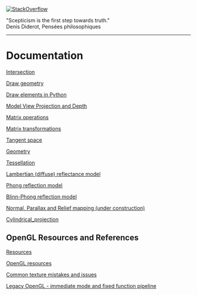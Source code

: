 [![StackOverflow](https://stackexchange.com/users/flair/7322082.png)](https://stackoverflow.com/users/5577765/rabbid76?tab=profile)

"Scepticism is the first step towards truth."  
Denis Diderot, Pensées philosophiques

---

# Documentation

[Intersection](https://github.com/Rabbid76/graphics-snippets/blob/master/documentation/intersection.md)

[Draw geometry](https://github.com/Rabbid76/graphics-snippets/blob/master/documentation/draw_mesh.md)

[Draw elements in Python](https://github.com/Rabbid76/graphics-snippets/blob/master/documentation/draw_elements_python.md)

[Model View Projection and Depth](https://github.com/Rabbid76/graphics-snippets/blob/master/documentation/model_view_projection_depth.md)

[Matrix operations](https://github.com/Rabbid76/graphics-snippets/blob/master/documentation/matrix_operations.md)

[Matrix transformations](https://github.com/Rabbid76/graphics-snippets/blob/master/documentation/model_transformation.md)

[Tangent space](https://github.com/Rabbid76/graphics-snippets/blob/master/documentation/tangent_space.md)

[Geometry](https://github.com/Rabbid76/graphics-snippets/blob/master/documentation/geometry.md)

[Tessellation](https://github.com/Rabbid76/graphics-snippets/blob/master/documentation/tessellation.md)

[Lambertian (diffuse) reflectance model](https://github.com/Rabbid76/graphics-snippets/blob/master/documentation/light_lambertian_diffuse.md)

[Phong reflection model](https://github.com/Rabbid76/graphics-snippets/blob/master/documentation/light_phong.md)

[Blinn-Phong reflection model](https://github.com/Rabbid76/graphics-snippets/blob/master/documentation/light_blinn_phong.md)

[Normal, Parallax and Relief mapping (under construction)](https://github.com/Rabbid76/graphics-snippets/blob/master/documentation/normal_parallax_relief.md)

[Cylindrical_projection](https://github.com/Rabbid76/graphics-snippets/blob/master/documentation/cylindrical_projection.md)

## OpenGL Resources and References

[Resources](../documentation/resources.md)

[OpenGL resources](https://github.com/Rabbid76/graphics-snippets/blob/master/documentation/opengl_resources.md)

[Common texture mistakes and issues](https://github.com/Rabbid76/graphics-snippets/blob/master/documentation/issue_texture.md)

[Legacy OpenGL - immediate mode and fixed function pipeline](https://github.com/Rabbid76/graphics-snippets/blob/master/documentation/opengl_legacy.md)
